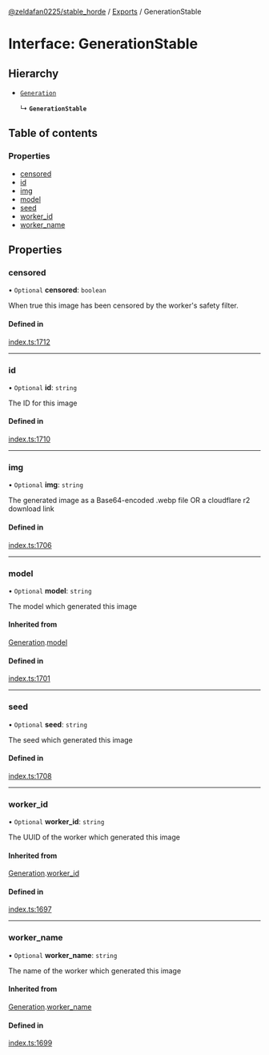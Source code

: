 [@zeldafan0225/stable_horde](../../readme.md) / [Exports](../modules.md) / GenerationStable

# Interface: GenerationStable

## Hierarchy

- [`Generation`](Generation.md)

  ↳ **`GenerationStable`**

## Table of contents

### Properties

- [censored](GenerationStable.md#censored)
- [id](GenerationStable.md#id)
- [img](GenerationStable.md#img)
- [model](GenerationStable.md#model)
- [seed](GenerationStable.md#seed)
- [worker\_id](GenerationStable.md#worker_id)
- [worker\_name](GenerationStable.md#worker_name)

## Properties

### censored

• `Optional` **censored**: `boolean`

When true this image has been censored by the worker's safety filter.

#### Defined in

[index.ts:1712](https://github.com/MrlolDev/stable_horde/blob/3c66504/index.ts#L1712)

___

### id

• `Optional` **id**: `string`

The ID for this image

#### Defined in

[index.ts:1710](https://github.com/MrlolDev/stable_horde/blob/3c66504/index.ts#L1710)

___

### img

• `Optional` **img**: `string`

The generated image as a Base64-encoded .webp file OR a cloudflare r2 download link

#### Defined in

[index.ts:1706](https://github.com/MrlolDev/stable_horde/blob/3c66504/index.ts#L1706)

___

### model

• `Optional` **model**: `string`

The model which generated this image

#### Inherited from

[Generation](Generation.md).[model](Generation.md#model)

#### Defined in

[index.ts:1701](https://github.com/MrlolDev/stable_horde/blob/3c66504/index.ts#L1701)

___

### seed

• `Optional` **seed**: `string`

The seed which generated this image

#### Defined in

[index.ts:1708](https://github.com/MrlolDev/stable_horde/blob/3c66504/index.ts#L1708)

___

### worker\_id

• `Optional` **worker\_id**: `string`

The UUID of the worker which generated this image

#### Inherited from

[Generation](Generation.md).[worker_id](Generation.md#worker_id)

#### Defined in

[index.ts:1697](https://github.com/MrlolDev/stable_horde/blob/3c66504/index.ts#L1697)

___

### worker\_name

• `Optional` **worker\_name**: `string`

The name of the worker which generated this image

#### Inherited from

[Generation](Generation.md).[worker_name](Generation.md#worker_name)

#### Defined in

[index.ts:1699](https://github.com/MrlolDev/stable_horde/blob/3c66504/index.ts#L1699)
